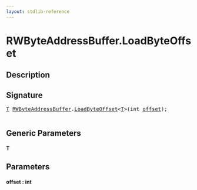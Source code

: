 ```yaml
---
layout: stdlib-reference
---
```


# RWByteAddressBuffer\.LoadByteOffset

## Description





## Signature 

<pre>
<a href=".html#typeparam-T" class="code_type">T</a> <a href="../index.html" class="code_type">RWByteAddressBuffer</a>.<a href=".html">LoadByteOffset</a>&lt;<a href=".html#typeparam-T" class="code_type">T</a>&gt;(<span class="code_keyword">int</span> <a href=".html#decl-offset" class="code_param">offset</a>);

</pre>

## Generic Parameters

####  <a id="typeparam-T"></a>T

## Parameters

####  <a id="decl-offset"></a>offset  : int

